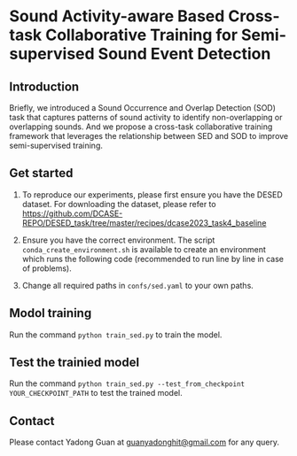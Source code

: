 # Sound Activity-aware Based Cross-task Collaborative Training for Semi-supervised Sound Event Detection


## Introduction

 Briefly, we introduced a Sound Occurrence and Overlap Detection (SOD) task that captures patterns of sound activity to identify non-overlapping or overlapping sounds. And we propose a cross-task collaborative training framework that leverages the relationship between SED and SOD to improve semi-supervised training.


## Get started


1. To reproduce our experiments, please first ensure you have the DESED dataset. For downloading the dataset, please refer to https://github.com/DCASE-REPO/DESED_task/tree/master/recipes/dcase2023_task4_baseline

2. Ensure you have the correct environment. The script `conda_create_environment.sh` is available to create an environment which runs the following code (recommended to run line by line in case of problems).

3. Change all required paths in `confs/sed.yaml` to your own paths.


## Modol training

Run the command `python train_sed.py`  to train the model. 

## Test the trainied model


Run the command `python train_sed.py --test_from_checkpoint YOUR_CHECKPOINT_PATH` to test the trained model. 


## Contact

Please contact Yadong Guan at guanyadonghit@gmail.com for any query.
